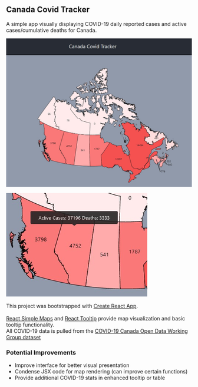 ## Canada Covid Tracker

A simple app visually displaying COVID-19 daily reported cases and active cases/cumulative deaths for Canada.

<img src="tracker-01.jpg" alt="Overview" width="600"/>

![Tooltip](tracker-02.jpg)

This project was bootstrapped with [Create React App](https://github.com/facebook/create-react-app).\
\
[React Simple Maps](https://www.react-simple-maps.io/) and [React Tooltip](https://github.com/wwayne/react-tooltip) provide map visualization and basic tooltip functionality.\
All COVID-19 data is pulled from the [COVID-19 Canada Open Data Working Group dataset](https://opencovid.ca/api/)

### Potential Improvements
- Improve interface for better visual presentation
- Condense JSX code for map rendering (can improve certain functions)
- Provide additional COVID-19 stats in enhanced tooltip or table
